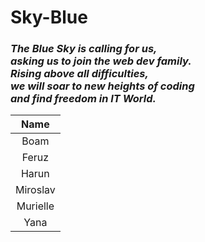# Sky-Blue
### ***The Blue Sky is calling for us,<br> asking us to join the web dev family.<br> Rising above all difficulties,<br> we will soar to new heights of coding<br>and find freedom in IT World.***

| Name     | 
|:-----:   |
| Boam     |
| Feruz    |
| Harun    |
| Miroslav |
| Murielle |
| Yana     |